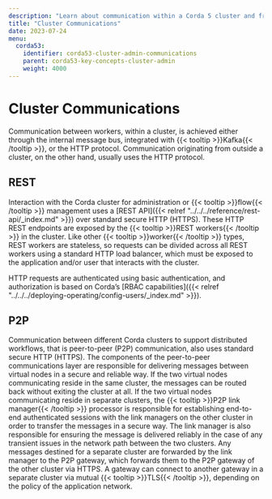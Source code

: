 ```yaml
---
description: "Learn about communication within a Corda 5 cluster and from outside a Corda 5 cluster."
title: "Cluster Communications"
date: 2023-07-24
menu:
  corda53:
    identifier: corda53-cluster-admin-communications
    parent: corda53-key-concepts-cluster-admin
    weight: 4000
---
```


# Cluster Communications

Communication between workers, within a cluster, is achieved either through the internal message bus, integrated with {{< tooltip >}}Kafka{{< /tooltip >}}, or the HTTP protocol. Communication originating from outside a cluster, on the other hand, usually uses the HTTP protocol.

## REST

Interaction with the Corda cluster for administration or {{< tooltip >}}flow{{< /tooltip >}} management uses a [REST API]({{< relref "../../../reference/rest-api/_index.md" >}}) over standard secure HTTP (HTTPS).
These HTTP REST endpoints are exposed by the {{< tooltip >}}REST workers{{< /tooltip >}} in the cluster.
Like other {{< tooltip >}}worker{{< /tooltip >}} types, REST workers are stateless, so requests can be divided across all REST workers using a standard HTTP load balancer, which must be exposed to the application and/or user that interacts with the cluster.

HTTP requests are authenticated using basic authentication, and authorization is based on Corda’s [RBAC capabilities]({{< relref "../../../deploying-operating/config-users/_index.md" >}}).

## P2P

Communication between different Corda clusters to support distributed workflows, that is peer-to-peer (P2P) communication, also uses standard secure HTTP (HTTPS).
The components of the peer-to-peer communications layer are responsible for delivering messages between virtual nodes in a secure and reliable way.
If the two virtual nodes communicating reside in the same cluster, the messages can be routed back without exiting the cluster at all.
If the two virtual nodes communicating reside in separate clusters, the {{< tooltip >}}P2P link manager{{< /tooltip >}} processor is responsible for establishing end-to-end authenticated sessions with the link managers on the other cluster in order to transfer the messages in a secure way.
The link manager is also responsible for ensuring the message is delivered reliably in the case of any transient issues in the network path between the two clusters.
Any messages destined for a separate cluster are forwarded by the link manager to the P2P gateway, which forwards them to the P2P gateway of the other cluster via HTTPS.
A gateway can connect to another gateway in a separate cluster via mutual {{< tooltip >}}TLS{{< /tooltip >}}, depending on the policy of the application network.
